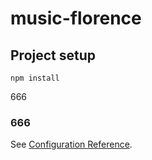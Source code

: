 # music-florence

## Project setup
```
npm install
```
666
### 666
See [Configuration Reference](https://cli.vuejs.org/config/).
